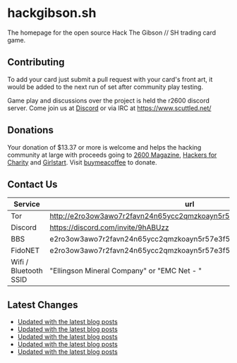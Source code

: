 # hackgibson.sh
The homepage for the open source Hack The Gibson // SH trading card game.


## Contributing

To add your card just submit a pull request with your card's front art, it would be added to the next run of set after community play testing.

Game play and discussions over the project is held the r2600 discord server. Come join us at [Discord](https://discord.com/invite/9hABUzz) or via IRC at https://www.scuttled.net/


## Donations

Your donation of $13.37 or more is welcome and helps the hacking community at large with proceeds going to [2600 Magazine](https://2600.com/), [Hackers for Charity](https://hackersforcharity.org) and [Girlstart](https://girlstart.org).  Visit [buymeacoffee](https://www.buymeacoffee.com/hackgibson.sh) to donate.


## Contact Us

Service | url
-|-
Tor | http://e2ro3ow3awo7r2favn24n65ycc2qmzkoayn5r57e3f56nvjwdcgg32ad.onion
Discord | https://discord.com/invite/9hABUzz
BBS | e2ro3ow3awo7r2favn24n65ycc2qmzkoayn5r57e3f56nvjwdcgg32ad.onion:23
FidoNET | e2ro3ow3awo7r2favn24n65ycc2qmzkoayn5r57e3f56nvjwdcgg32ad.onion:24554
Wifi / Bluetooth SSID | "Ellingson Mineral Company" or "EMC Net - <fidonet address>"

## Latest Changes
<!-- BLOG-POST-LIST:START -->
- [Updated with the latest blog posts](https://github.com/DFW2600/hackgibson.sh/commit/e30794391c8cd535debcab6fa41f8c9138cd227b)
- [Updated with the latest blog posts](https://github.com/DFW2600/hackgibson.sh/commit/a79ff790875874c3faf0cae1b09945ecbbb351bc)
- [Updated with the latest blog posts](https://github.com/DFW2600/hackgibson.sh/commit/347c074d70df2b0b4ac3a992d46541b3f4f417e9)
- [Updated with the latest blog posts](https://github.com/DFW2600/hackgibson.sh/commit/2e95d3b8ff8c204a5e38fbe58959b4d453e381b1)
- [Updated with the latest blog posts](https://github.com/DFW2600/hackgibson.sh/commit/d4c14998bcddb1c0c7b3bc078f560e076154e77c)
<!-- BLOG-POST-LIST:END -->
